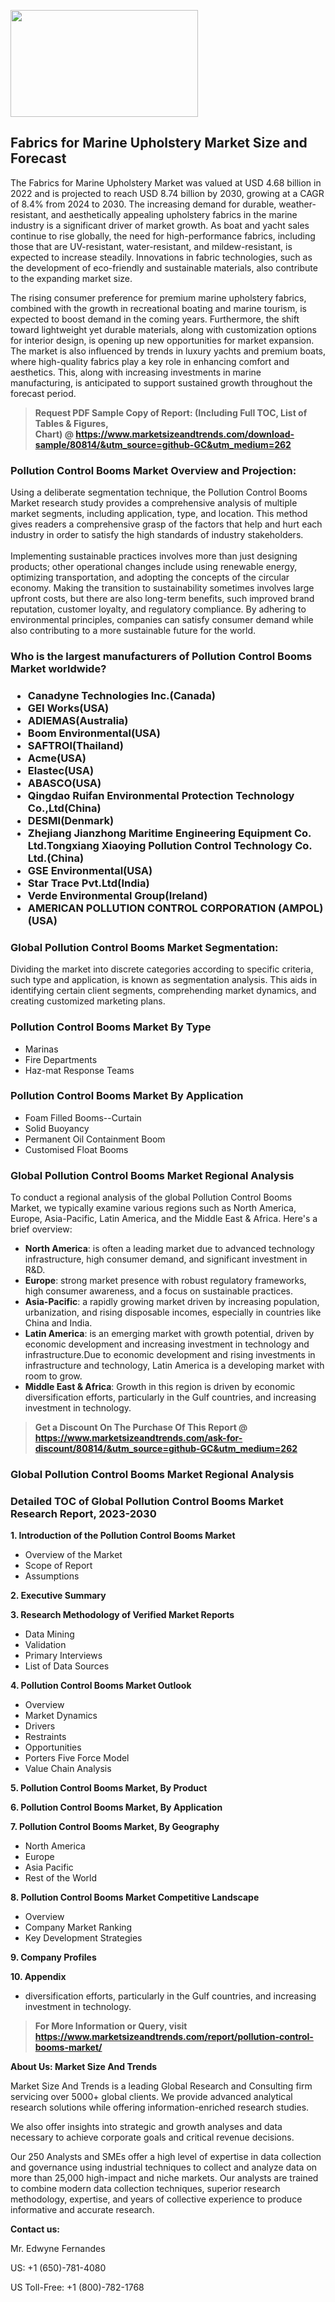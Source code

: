 <p><img class="alignnone size-medium wp-image-20088" src="https://ffe5etoiles.com/wp-content/uploads/2024/12/MST1-300x171.png" alt="" width="300" height="171" /></p><h2>Fabrics for Marine Upholstery Market Size and Forecast</h2><p>The Fabrics for Marine Upholstery Market was valued at USD 4.68 billion in 2022 and is projected to reach USD 8.74 billion by 2030, growing at a CAGR of 8.4% from 2024 to 2030. The increasing demand for durable, weather-resistant, and aesthetically appealing upholstery fabrics in the marine industry is a significant driver of market growth. As boat and yacht sales continue to rise globally, the need for high-performance fabrics, including those that are UV-resistant, water-resistant, and mildew-resistant, is expected to increase steadily. Innovations in fabric technologies, such as the development of eco-friendly and sustainable materials, also contribute to the expanding market size.</p><p>The rising consumer preference for premium marine upholstery fabrics, combined with the growth in recreational boating and marine tourism, is expected to boost demand in the coming years. Furthermore, the shift toward lightweight yet durable materials, along with customization options for interior design, is opening up new opportunities for market expansion. The market is also influenced by trends in luxury yachts and premium boats, where high-quality fabrics play a key role in enhancing comfort and aesthetics. This, along with increasing investments in marine manufacturing, is anticipated to support sustained growth throughout the forecast period.</p></p><blockquote id="" class=""><strong>Request PDF Sample Copy of Report: (Including Full TOC, List of Tables &amp; Figures, Chart)&nbsp;@&nbsp;<strong><a href="https://www.marketsizeandtrends.com/download-sample/80814/&utm_source=github-GC&utm_medium=262" target="_blank">https://www.marketsizeandtrends.com/download-sample/80814/&utm_source=github-GC&utm_medium=262</a></strong></strong></blockquote><h3 id="" class="">Pollution Control Booms Market&nbsp;Overview and Projection:</h3><p id="" class="">Using a deliberate segmentation technique, the Pollution Control Booms Market research study provides a comprehensive analysis of multiple market segments, including application, type, and location. This method gives readers a comprehensive grasp of the factors that help and hurt each industry in order to satisfy the high standards of industry stakeholders. <br /> <br />Implementing sustainable practices involves more than just designing products; other operational changes include using renewable energy, optimizing transportation, and adopting the concepts of the circular economy. Making the transition to sustainability sometimes involves large upfront costs, but there are also long-term benefits, such improved brand reputation, customer loyalty, and regulatory compliance. By adhering to environmental principles, companies can satisfy consumer demand while also contributing to a more sustainable future for the world.</p><h3 id="" class="">Who is the largest manufacturers of&nbsp;Pollution Control Booms Market worldwide?</h3><h3 class=""><p><ul><li>Canadyne Technologies Inc.(Canada) </li><li> GEI Works(USA) </li><li> ADIEMAS(Australia) </li><li> Boom Environmental(USA) </li><li> SAFTROl(Thailand) </li><li> Acme(USA) </li><li> Elastec(USA) </li><li> ABASCO(USA) </li><li> Qingdao Ruifan Environmental Protection Technology Co.,Ltd(China) </li><li> DESMI(Denmark) </li><li> Zhejiang Jianzhong Maritime Engineering Equipment Co. Ltd.Tongxiang Xiaoying Pollution Control Technology Co. Ltd.(China) </li><li> GSE Environmental(USA) </li><li> Star Trace Pvt.Ltd(India) </li><li> Verde Environmental Group(Ireland) </li><li> AMERICAN POLLUTION CONTROL CORPORATION (AMPOL)(USA)</li></ul></p></h3><h3 id="" class="">Global&nbsp;Pollution Control Booms Market Segmentation:</h3><p id="" class="">Dividing the market into discrete categories according to specific criteria, such type and application, is known as segmentation analysis. This aids in identifying certain client segments, comprehending market dynamics, and creating customized marketing plans.</p><h3 id="" class="">Pollution Control Booms Market&nbsp;By Type</h3><p><p><ul><li>Marinas </li><li> Fire Departments </li><li> Haz-mat Response Teams</p></li></ul></p></p><h3 id="" class="">Pollution Control Booms Market&nbsp;By Application</h3><p class=""><p><ul><li>Foam Filled Booms--Curtain </li><li> Solid Buoyancy </li><li> Permanent Oil Containment Boom </li><li> Customised Float Booms</li></ul></p></p><h3 id="" class="">Global Pollution Control Booms Market Regional Analysis</h3><p id="" class="">To conduct a regional analysis of the global Pollution Control Booms Market, we typically examine various regions such as North America, Europe, Asia-Pacific, Latin America, and the Middle East &amp; Africa. Here's a brief overview:</p><ul><li><strong>North America</strong>: is often a leading market due to advanced technology infrastructure, high consumer demand, and significant investment in R&amp;D.</li><li><strong>Europe</strong>: strong market presence with robust regulatory frameworks, high consumer awareness, and a focus on sustainable practices.</li><li><strong>Asia-Pacific</strong>: a rapidly growing market driven by increasing population, urbanization, and rising disposable incomes, especially in countries like China and India.</li><li><strong>Latin America</strong>: is an emerging market with growth potential, driven by economic development and increasing investment in technology and infrastructure.Due to economic development and rising investments in infrastructure and technology, Latin America is a developing market with room to grow.</li><li><strong>Middle East &amp; Africa</strong>: Growth in this region is driven by economic diversification efforts, particularly in the Gulf countries, and increasing investment in technology.</li></ul><blockquote id="" class=""><strong>Get a Discount On The Purchase Of This Report @ <strong><a href="https://www.marketsizeandtrends.com/ask-for-discount/80814/&utm_source=github-GC&utm_medium=262" target="_blank">https://www.marketsizeandtrends.com/ask-for-discount/80814/&utm_source=github-GC&utm_medium=262</a></strong></strong></blockquote><h3 id="" class="">Global Pollution Control Booms Market Regional Analysis</h3><h3 id="" class="">Detailed TOC of Global Pollution Control Booms Market Research Report, 2023-2030</h3><p id="" class=""><strong>1. Introduction of the Pollution Control Booms Market</strong></p><ul><li>Overview of the Market</li><li>Scope of Report</li><li>Assumptions</li></ul><p id="" class=""><strong>2. Executive Summary</strong></p><p id="" class=""><strong>3. Research Methodology of Verified Market Reports</strong></p><ul><li>Data Mining</li><li>Validation</li><li>Primary Interviews</li><li>List of Data Sources</li></ul><p id="" class=""><strong>4. Pollution Control Booms Market Outlook</strong></p><ul><li>Overview</li><li>Market Dynamics</li><li>Drivers</li><li>Restraints</li><li>Opportunities</li><li>Porters Five Force Model</li><li>Value Chain Analysis</li></ul><p id="" class=""><strong>5. Pollution Control Booms Market, By Product</strong></p><p id="" class=""><strong>6. Pollution Control Booms Market, By Application</strong></p><p id="" class=""><strong>7. Pollution Control Booms Market, By Geography</strong></p><ul><li>North America</li><li>Europe</li><li>Asia Pacific</li><li>Rest of the World</li></ul><p id="" class=""><strong>8. Pollution Control Booms Market Competitive Landscape</strong></p><ul><li>Overview</li><li>Company Market Ranking</li><li>Key Development Strategies</li></ul><p id="" class=""><strong>9. Company Profiles</strong></p><p id="" class=""><strong>10. Appendix</strong></p><ul><li>diversification efforts, particularly in the Gulf countries, and increasing investment in technology.</li></ul><blockquote id="" class=""><strong>For More Information or Query, visit <strong><strong><a href="https://www.marketsizeandtrends.com/report/pollution-control-booms-market/" target="_blank">https://www.marketsizeandtrends.com/report/pollution-control-booms-market/</a></strong></strong></strong></blockquote><p id="" class=""><strong>About Us: Market Size And Trends</strong></p><p id="" class="">Market Size And Trends is a leading Global Research and Consulting firm servicing over 5000+ global clients. We provide advanced analytical research solutions while offering information-enriched research studies.</p><p id="" class="">We also offer insights into strategic and growth analyses and data necessary to achieve corporate goals and critical revenue decisions.</p><p id="" class="">Our 250 Analysts and SMEs offer a high level of expertise in data collection and governance using industrial techniques to collect and analyze data on more than 25,000 high-impact and niche markets. Our analysts are trained to combine modern data collection techniques, superior research methodology, expertise, and years of collective experience to produce informative and accurate research.</p><p id="" class=""><strong>Contact us:</strong></p><p id="" class="">Mr. Edwyne Fernandes</p><p id="" class="">US: +1 (650)-781-4080</p><p id="" class="">US Toll-Free: +1 (800)-782-1768</p>
